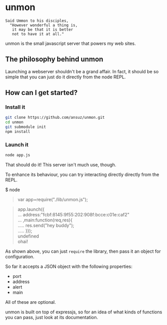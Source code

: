 # unmon

```text
Said Ummon to his disciples,
  "However wonderful a thing is,
   it may be that it is better
   not to have it at all."
```

unmon is the small javascript server that powers my web sites.

## The philosophy behind unmon

Launching a webserver shouldn't be a grand affair. In fact, it should be so simple that you can just do it directly from the node REPL.

## How can I get started?

### Install it

```bash
git clone https://github.com/ansuz/unmon.git
cd unmon
git submodule init
npm install
```

### Launch it

```bash
node app.js
```

That should do it! This server isn't much use, though.

To enhance its behaviour, you can try interacting directly directly from the REPL.

$ node  
> var app=require("./lib/unmon.js");  
  
> app.launch({  
... address:"fcbf:8145:9f55:202:908f:bcce:c01e:caf2"  
... ,main:function(req,res){  
..... res.send("hey buddy");  
..... }});  
undefined  
> ohai!  



As shown above, you can just `require` the library, then pass it an object for configuration.

So far it accepts a JSON object with the following properties:

* port
* address
* alert
* main

All of these are optional.

unmon is built on top of expressjs, so for an idea of what kinds of functions you can pass, just look at its documentation.
